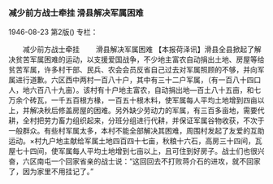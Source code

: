 ### 减少前方战士牵挂  滑县解决军属困难

1946-08-23
第2版()
专栏：

　　减少前方战士牵挂
　　滑县解决军属困难
    【本报荷泽讯】滑县全县掀起了解决贫苦军属困难的运动，以支援爱国战争，不少地主富农自动捐出土地、房屋等给贫苦军属，许多村干部、民兵、农会会员反省自己过去对军属照顾的不够，并向军属进行道歉。六区西中两村一百八十户，其中有三十二户军属，（有一百八十四口人，地六百八十九亩）。该村有十户地主富农，自动捐出地—百土八十五亩，和七万余个砖瓦，一千五百根方椽，一百五十根木料，使军属每人平均土地增到四亩以上，并解决秋后修盖房屋的困难。另外缺少劳动力的军属，有三百多亩地，需要代耕，全村把劳力畜力组织起来，分班分组进行代耕，并保证军属谷物收获，不次于一般群众。有些村军属太多，本村不能全部解决其困难，周围村发起了友爱的互助运动。×村九户地主献给军属土地四百四十七亩，秋粮十六石，高房三十四间，瓦屋七十四间，使军属每人平均土地增到七亩以上，且可住到好房子。战士们也很兴奋，六区南屯一个回家省亲的战士说：“这回回去不打败蒋介石的进攻，就不回家了，因为家里不用挂记了。”

